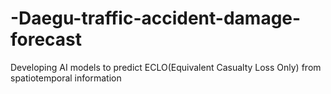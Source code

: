 # -Daegu-traffic-accident-damage-forecast
Developing AI  models to predict ECLO(Equivalent Casualty Loss Only) from spatiotemporal information
